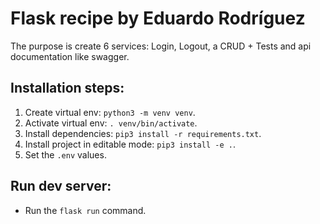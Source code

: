 # Flask recipe by Eduardo Rodríguez

The purpose is create 6 services: Login, Logout, a CRUD + Tests and api documentation like swagger.

## Installation steps:

1. Create virtual env: `python3 -m venv venv`.
2. Activate virtual env: `. venv/bin/activate`.
3. Install dependencies: `pip3 install -r requirements.txt`.
4. Install project in editable mode: `pip3 install -e .`.
5. Set the `.env` values.

## Run dev server:
- Run the `flask run` command.
